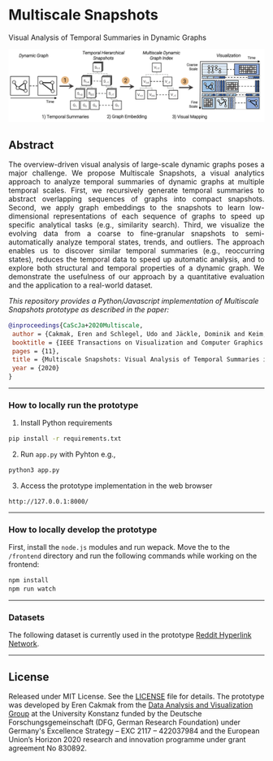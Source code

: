 # Multiscale Snapshots

Visual Analysis of Temporal Summaries in Dynamic Graphs

<p align="center">
  <img width="800" src="static/teaser.png">
</p>
  
## Abstract

<p align="justify">
The overview-driven visual analysis of large-scale dynamic graphs poses a major challenge. We propose Multiscale Snapshots, a visual analytics approach to analyze temporal summaries of dynamic graphs at multiple temporal scales. First, we recursively generate temporal summaries to abstract overlapping sequences of graphs into compact snapshots. Second, we apply graph embeddings to the snapshots to learn low-dimensional representations of each sequence of graphs to speed up specific analytical tasks (e.g., similarity search). Third, we visualize the evolving data from a coarse to fine-granular snapshots to semi-automatically analyze temporal states, trends, and outliers. The approach enables us to discover similar temporal summaries (e.g., reoccurring states), reduces the temporal data to speed up automatic analysis, and to explore both structural and temporal properties of a dynamic graph. We demonstrate the usefulness of our approach by a quantitative evaluation and the application to a real-world dataset.
</p>

_This repository provides a Python/Javascript implementation of Multiscale Snapshots prototype as described in the paper:_

```bibtex
@inproceedings{CaScJa+2020Multiscale,
 author = {Cakmak, Eren and Schlegel, Udo and Jäckle, Dominik and Keim, Daniel A. and Schreck, Tobias},
 booktitle = {IEEE Transactions on Visualization and Computer Graphics (to appear)},
 pages = {11},
 title = {Multiscale Snapshots: Visual Analysis of Temporal Summaries in Dynamic Graphs},
 year = {2020}
}
```

---

### How to locally run the prototype

1. Install Python requirements

```bash
pip install -r requirements.txt
```

2. Run ```app.py``` with Pyhton e.g., 

```bash
python3 app.py
```

3. Access the prototype implementation in the web browser

```url
http://127.0.0.1:8000/
```

---

### How to locally develop the prototype

First, install the `node.js` modules and run wepack. Move the to the `/frontend` directory and run the following commands while working on the frontend:

```bash
npm install
npm run watch
```

---

### Datasets

The following dataset is currently used in the prototype [Reddit Hyperlink Network](https://snap.stanford.edu/data/soc-RedditHyperlinks.html).

---

## License
Released under MIT License. See the [LICENSE](LICENSE) file for details.
The prototype was developed by Eren Cakmak from the [Data Analysis and Visualization Group](https://www.vis.uni-konstanz.de/) at the University Konstanz funded by the Deutsche Forschungsgemeinschaft (DFG, German Research Foundation) under Germany's Excellence Strategy – EXC 2117 – 422037984 and the European Union’s Horizon 2020 research and innovation programme under grant agreement No 830892.
